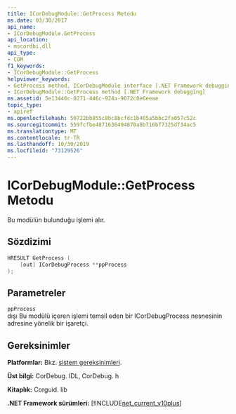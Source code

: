 ```yaml
---
title: ICorDebugModule::GetProcess Metodu
ms.date: 03/30/2017
api_name:
- ICorDebugModule.GetProcess
api_location:
- mscordbi.dll
api_type:
- COM
f1_keywords:
- ICorDebugModule::GetProcess
helpviewer_keywords:
- GetProcess method, ICorDebugModule interface [.NET Framework debugging]
- ICorDebugModule::GetProcess method [.NET Framework debugging]
ms.assetid: 5e13446c-0271-446c-924a-9072c0e6eeae
topic_type:
- apiref
ms.openlocfilehash: 50722bb855c8bc8bcfdc1b405a5bbc2fa057c52c
ms.sourcegitcommit: 559fcfbe4871636494870a8b716bf7325df34ac5
ms.translationtype: MT
ms.contentlocale: tr-TR
ms.lasthandoff: 10/30/2019
ms.locfileid: "73129526"
---
```

# <a name="icordebugmodulegetprocess-method"></a>ICorDebugModule::GetProcess Metodu
Bu modülün bulunduğu işlemi alır.  
  
## <a name="syntax"></a>Sözdizimi  
  
```cpp  
HRESULT GetProcess (  
    [out] ICorDebugProcess **ppProcess  
);  
```  
  
## <a name="parameters"></a>Parametreler  
 `ppProcess`  
 dışı Bu modülü içeren işlemi temsil eden bir ICorDebugProcess nesnesinin adresine yönelik bir işaretçi.  
  
## <a name="requirements"></a>Gereksinimler  
 **Platformlar:** Bkz. [sistem gereksinimleri](../../../../docs/framework/get-started/system-requirements.md).  
  
 **Üst bilgi:** CorDebug. IDL, CorDebug. h  
  
 **Kitaplık:** Corguid. lib  
  
 **.NET Framework sürümleri:** [!INCLUDE[net_current_v10plus](../../../../includes/net-current-v10plus-md.md)]
